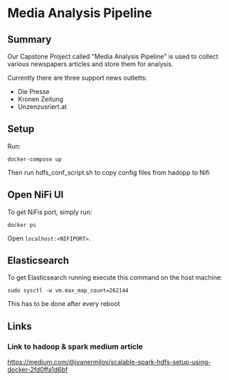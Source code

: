 # Media Analysis Pipeline

## Summary

Our Capstone Project called "Media Analysis Pipeline" is used to collect various newspapers articles and store them for analysis. 

Currently there are three support news outletts:
- Die Presse
- Kronen Zeitung
- Unzenzusriert.at




## Setup

Run:
```
docker-compose up
```
Then run hdfs_conf_script.sh to copy config files from hadopp to Nifi


## Open NiFi UI
To get NiFis port, simply run:
```
docker ps
```

Open `localhost:<NIFIPORT>`.


## Elasticsearch
To get Elasticsearch running execute this command on the host machine:
```
sudo sysctl -w vm.max_map_count=262144
```
This has to be done after every reboot

## Links

### Link to hadoop & spark medium article
https://medium.com/@ivanermilov/scalable-spark-hdfs-setup-using-docker-2fd0ffa1d6bf
